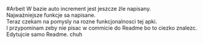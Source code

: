 #Arbeit
W bazie auto increment jest jeszcze źle napisany. <br>
Najważniejsze funkcje sa napisane. <br>
Teraz czekam na pomysly na rozne funkcjonalnosci tej apki. <br>
I przypominam zeby nie pisac w commicie do Readme bo to ciezko znalezc. Edytujcie samo Readme.
chuh
